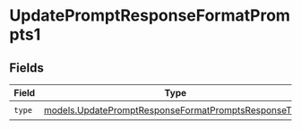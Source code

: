 # UpdatePromptResponseFormatPrompts1


## Fields

| Field                                                                                                              | Type                                                                                                               | Required                                                                                                           | Description                                                                                                        |
| ------------------------------------------------------------------------------------------------------------------ | ------------------------------------------------------------------------------------------------------------------ | ------------------------------------------------------------------------------------------------------------------ | ------------------------------------------------------------------------------------------------------------------ |
| `type`                                                                                                             | [models.UpdatePromptResponseFormatPromptsResponseType](../models/updatepromptresponseformatpromptsresponsetype.md) | :heavy_check_mark:                                                                                                 | N/A                                                                                                                |